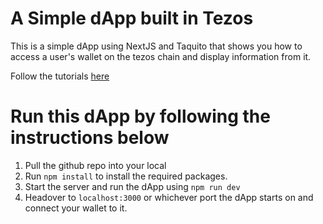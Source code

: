 # A Simple dApp built in Tezos

This is a simple dApp using NextJS and Taquito that shows you how to access a user's wallet on the tezos chain and display information from it.

Follow the tutorials [here](docs.tezos.com)

# Run this dApp by following the instructions below

1. Pull the github repo into your local
2. Run `npm install` to install the required packages.
3. Start the server and run the dApp using `npm run dev`
4. Headover to `localhost:3000` or whichever port the dApp starts on and connect your wallet to it.
